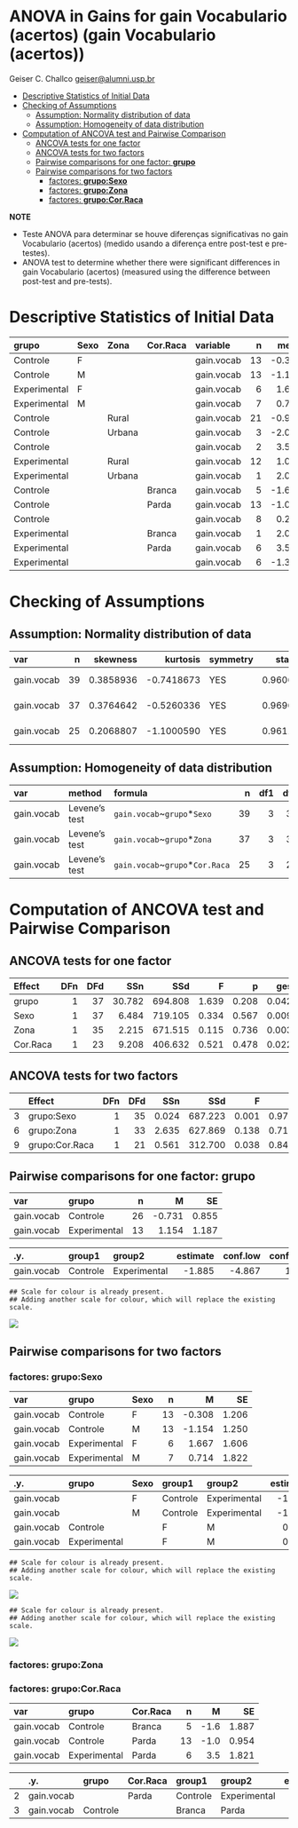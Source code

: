 ANOVA in Gains for gain Vocabulario (acertos) (gain Vocabulario
(acertos))
================
Geiser C. Challco <geiser@alumni.usp.br>

- [Descriptive Statistics of Initial
  Data](#descriptive-statistics-of-initial-data)
- [Checking of Assumptions](#checking-of-assumptions)
  - [Assumption: Normality distribution of
    data](#assumption-normality-distribution-of-data)
  - [Assumption: Homogeneity of data
    distribution](#assumption-homogeneity-of-data-distribution)
- [Computation of ANCOVA test and Pairwise
  Comparison](#computation-of-ancova-test-and-pairwise-comparison)
  - [ANCOVA tests for one factor](#ancova-tests-for-one-factor)
  - [ANCOVA tests for two factors](#ancova-tests-for-two-factors)
  - [Pairwise comparisons for one factor:
    **grupo**](#pairwise-comparisons-for-one-factor-grupo)
  - [Pairwise comparisons for two
    factors](#pairwise-comparisons-for-two-factors)
    - [factores: **grupo:Sexo**](#factores-gruposexo)
    - [factores: **grupo:Zona**](#factores-grupozona)
    - [factores: **grupo:Cor.Raca**](#factores-grupocorraca)

**NOTE**

- Teste ANOVA para determinar se houve diferenças significativas no gain
  Vocabulario (acertos) (medido usando a diferença entre post-test e
  pre-testes).
- ANOVA test to determine whether there were significant differences in
  gain Vocabulario (acertos) (measured using the difference between
  post-test and pre-tests).

# Descriptive Statistics of Initial Data

| grupo        | Sexo | Zona   | Cor.Raca | variable   |   n |   mean | median | min | max |    sd |    se |     ci |  iqr |
|:-------------|:-----|:-------|:---------|:-----------|----:|-------:|-------:|----:|----:|------:|------:|-------:|-----:|
| Controle     | F    |        |          | gain.vocab |  13 | -0.308 |   -1.0 |  -5 |   9 | 4.347 | 1.206 |  2.627 | 4.00 |
| Controle     | M    |        |          | gain.vocab |  13 | -1.154 |   -1.0 |  -9 |   6 | 4.506 | 1.250 |  2.723 | 5.00 |
| Experimental | F    |        |          | gain.vocab |   6 |  1.667 |    2.0 |  -3 |   8 | 3.933 | 1.606 |  4.127 | 3.75 |
| Experimental | M    |        |          | gain.vocab |   7 |  0.714 |   -1.0 |  -5 |   8 | 4.821 | 1.822 |  4.458 | 6.50 |
| Controle     |      | Rural  |          | gain.vocab |  21 | -0.952 |   -1.0 |  -9 |   9 | 4.376 | 0.955 |  1.992 | 5.00 |
| Controle     |      | Urbana |          | gain.vocab |   3 | -2.000 |   -3.0 |  -5 |   2 | 3.606 | 2.082 |  8.957 | 3.50 |
| Controle     |      |        |          | gain.vocab |   2 |  3.500 |    3.5 |   0 |   7 | 4.950 | 3.500 | 44.472 | 3.50 |
| Experimental |      | Rural  |          | gain.vocab |  12 |  1.083 |    0.5 |  -5 |   8 | 4.461 | 1.288 |  2.834 | 6.00 |
| Experimental |      | Urbana |          | gain.vocab |   1 |  2.000 |    2.0 |   2 |   2 |       |       |        | 0.00 |
| Controle     |      |        | Branca   | gain.vocab |   5 | -1.600 |    0.0 |  -7 |   3 | 4.219 | 1.887 |  5.239 | 6.00 |
| Controle     |      |        | Parda    | gain.vocab |  13 | -1.000 |   -1.0 |  -5 |   6 | 3.440 | 0.954 |  2.079 | 4.00 |
| Controle     |      |        |          | gain.vocab |   8 |  0.250 |    0.5 |  -9 |   9 | 5.970 | 2.111 |  4.991 | 6.75 |
| Experimental |      |        | Branca   | gain.vocab |   1 |  2.000 |    2.0 |   2 |   2 |       |       |        | 0.00 |
| Experimental |      |        | Parda    | gain.vocab |   6 |  3.500 |    4.0 |  -2 |   8 | 4.461 | 1.821 |  4.681 | 7.75 |
| Experimental |      |        |          | gain.vocab |   6 | -1.333 |   -2.5 |  -5 |   3 | 3.141 | 1.282 |  3.296 | 4.00 |

# Checking of Assumptions

## Assumption: Normality distribution of data

| var        |   n |  skewness |   kurtosis | symmetry | statistic | method       |         p | p.signif | normality |
|:-----------|----:|----------:|-----------:|:---------|----------:|:-------------|----------:|:---------|:----------|
| gain.vocab |  39 | 0.3858936 | -0.7418673 | YES      | 0.9606037 | Shapiro-Wilk | 0.1867946 | ns       | YES       |
| gain.vocab |  37 | 0.3764642 | -0.5260336 | YES      | 0.9696857 | Shapiro-Wilk | 0.3998860 | ns       | YES       |
| gain.vocab |  25 | 0.2068807 | -1.1000590 | YES      | 0.9611055 | Shapiro-Wilk | 0.4369299 | ns       | YES       |

## Assumption: Homogeneity of data distribution

| var        | method        | formula                          |   n | df1 | df2 | statistic |         p | p.signif |
|:-----------|:--------------|:---------------------------------|----:|----:|----:|----------:|----------:|:---------|
| gain.vocab | Levene’s test | `gain.vocab`~`grupo`\*`Sexo`     |  39 |   3 |  35 | 0.1901110 | 0.9024231 | ns       |
| gain.vocab | Levene’s test | `gain.vocab`~`grupo`\*`Zona`     |  37 |   3 |  33 | 0.7931998 | 0.5064379 | ns       |
| gain.vocab | Levene’s test | `gain.vocab`~`grupo`\*`Cor.Raca` |  25 |   3 |  21 | 1.0606920 | 0.3868361 | ns       |

# Computation of ANCOVA test and Pairwise Comparison

## ANCOVA tests for one factor

| Effect   | DFn | DFd |    SSn |     SSd |     F |     p |   ges | p\<.05 |
|:---------|----:|----:|-------:|--------:|------:|------:|------:|:-------|
| grupo    |   1 |  37 | 30.782 | 694.808 | 1.639 | 0.208 | 0.042 |        |
| Sexo     |   1 |  37 |  6.484 | 719.105 | 0.334 | 0.567 | 0.009 |        |
| Zona     |   1 |  35 |  2.215 | 671.515 | 0.115 | 0.736 | 0.003 |        |
| Cor.Raca |   1 |  23 |  9.208 | 406.632 | 0.521 | 0.478 | 0.022 |        |

## ANCOVA tests for two factors

|     | Effect         | DFn | DFd |   SSn |     SSd |     F |     p |   ges | p\<.05 |
|:----|:---------------|----:|----:|------:|--------:|------:|------:|------:|:-------|
| 3   | grupo:Sexo     |   1 |  35 | 0.024 | 687.223 | 0.001 | 0.972 | 0.000 |        |
| 6   | grupo:Zona     |   1 |  33 | 2.635 | 627.869 | 0.138 | 0.712 | 0.004 |        |
| 9   | grupo:Cor.Raca |   1 |  21 | 0.561 | 312.700 | 0.038 | 0.848 | 0.002 |        |

## Pairwise comparisons for one factor: **grupo**

| var        | grupo        |   n |      M |    SE |
|:-----------|:-------------|----:|-------:|------:|
| gain.vocab | Controle     |  26 | -0.731 | 0.855 |
| gain.vocab | Experimental |  13 |  1.154 | 1.187 |

| .y.        | group1   | group2       | estimate | conf.low | conf.high |    se | statistic |     p | p.adj | p.adj.signif |
|:-----------|:---------|:-------------|---------:|---------:|----------:|------:|----------:|------:|------:|:-------------|
| gain.vocab | Controle | Experimental |   -1.885 |   -4.867 |     1.098 | 1.472 |     -1.28 | 0.208 | 0.208 | ns           |

    ## Scale for colour is already present.
    ## Adding another scale for colour, which will replace the existing scale.

![](stari-gain.vocab-Serie-6-ano-gain_files/figure-gfm/unnamed-chunk-18-1.png)<!-- -->

## Pairwise comparisons for two factors

### factores: **grupo:Sexo**

| var        | grupo        | Sexo |   n |      M |    SE |
|:-----------|:-------------|:-----|----:|-------:|------:|
| gain.vocab | Controle     | F    |  13 | -0.308 | 1.206 |
| gain.vocab | Controle     | M    |  13 | -1.154 | 1.250 |
| gain.vocab | Experimental | F    |   6 |  1.667 | 1.606 |
| gain.vocab | Experimental | M    |   7 |  0.714 | 1.822 |

| .y.        | grupo        | Sexo | group1   | group2       | estimate | conf.low | conf.high |    se | statistic |     p | p.adj | p.adj.signif |
|:-----------|:-------------|:-----|:---------|:-------------|---------:|---------:|----------:|------:|----------:|------:|------:|:-------------|
| gain.vocab |              | F    | Controle | Experimental |   -1.974 |   -6.414 |     2.465 | 2.187 |    -0.903 | 0.373 | 0.373 | ns           |
| gain.vocab |              | M    | Controle | Experimental |   -1.868 |   -6.085 |     2.349 | 2.077 |    -0.899 | 0.375 | 0.375 | ns           |
| gain.vocab | Controle     |      | F        | M            |    0.846 |   -2.682 |     4.375 | 1.738 |     0.487 | 0.629 | 0.629 | ns           |
| gain.vocab | Experimental |      | F        | M            |    0.952 |   -4.052 |     5.957 | 2.465 |     0.386 | 0.702 | 0.702 | ns           |

    ## Scale for colour is already present.
    ## Adding another scale for colour, which will replace the existing scale.

![](stari-gain.vocab-Serie-6-ano-gain_files/figure-gfm/unnamed-chunk-28-1.png)<!-- -->

    ## Scale for colour is already present.
    ## Adding another scale for colour, which will replace the existing scale.

![](stari-gain.vocab-Serie-6-ano-gain_files/figure-gfm/unnamed-chunk-29-1.png)<!-- -->

### factores: **grupo:Zona**

### factores: **grupo:Cor.Raca**

| var        | grupo        | Cor.Raca |   n |    M |    SE |
|:-----------|:-------------|:---------|----:|-----:|------:|
| gain.vocab | Controle     | Branca   |   5 | -1.6 | 1.887 |
| gain.vocab | Controle     | Parda    |  13 | -1.0 | 0.954 |
| gain.vocab | Experimental | Parda    |   6 |  3.5 | 1.821 |

|     | .y.        | grupo    | Cor.Raca | group1   | group2       | estimate | conf.low | conf.high |    se | statistic |     p | p.adj | p.adj.signif |
|:----|:-----------|:---------|:---------|:---------|:-------------|---------:|---------:|----------:|------:|----------:|------:|------:|:-------------|
| 2   | gain.vocab |          | Parda    | Controle | Experimental |     -4.5 |   -8.461 |    -0.539 | 1.905 |    -2.363 | 0.028 | 0.028 | \*           |
| 3   | gain.vocab | Controle |          | Branca   | Parda        |     -0.6 |   -4.823 |     3.623 | 2.031 |    -0.295 | 0.771 | 0.771 | ns           |
